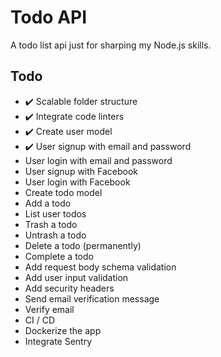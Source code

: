 # Todo API

A todo list api just for sharping my Node.js skills.

## Todo

- :heavy_check_mark: Scalable folder structure
- :heavy_check_mark: Integrate code linters
- :heavy_check_mark: Create user model
- :heavy_check_mark: User signup with email and password
- User login with email and password
- User signup with Facebook
- User login with Facebook
- Create todo model
- Add a todo
- List user todos
- Trash a todo
- Untrash a todo
- Delete a todo (permanently)
- Complete a todo
- Add request body schema validation
- Add user input validation
- Add security headers
- Send email verification message
- Verify email
- CI / CD
- Dockerize the app
- Integrate Sentry
